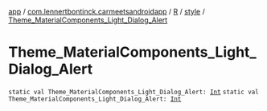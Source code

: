 [app](../../../index.md) / [com.lennertbontinck.carmeetsandroidapp](../../index.md) / [R](../index.md) / [style](index.md) / [Theme_MaterialComponents_Light_Dialog_Alert](./-theme_-material-components_-light_-dialog_-alert.md)

# Theme_MaterialComponents_Light_Dialog_Alert

`static val Theme_MaterialComponents_Light_Dialog_Alert: `[`Int`](https://kotlinlang.org/api/latest/jvm/stdlib/kotlin/-int/index.html)
`static val Theme_MaterialComponents_Light_Dialog_Alert: `[`Int`](https://kotlinlang.org/api/latest/jvm/stdlib/kotlin/-int/index.html)